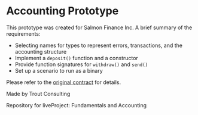 # Accounting Prototype

This prototype was created for Salmon Finance Inc. A brief summary of the requirements:

- Selecting names for types to represent errors, transactions, and the accounting structure
- Implement a `deposit()` function and a constructor
- Provide function signatures for `withdraw()` and `send()`
- Set up a scenario to run as a binary

Please refer to the [original contract](https://liveproject.manning.com/module/1167_3_1/accounting-with-fundamental-rust) for details.

Made by Trout Consulting

Repository for liveProject: Fundamentals and Accounting
